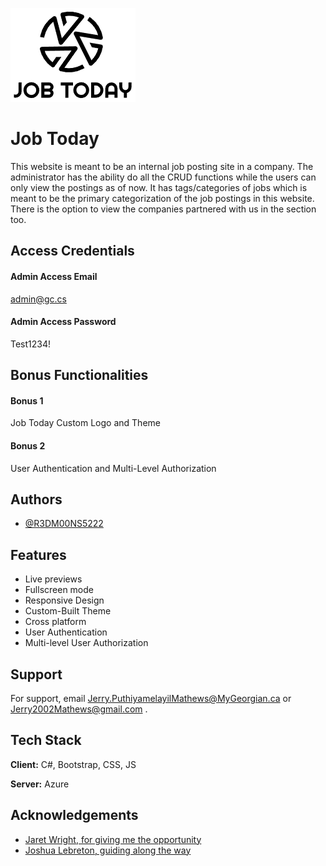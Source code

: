 
![Logo](https://github.com/R3DM00NS5222/JobToday/blob/c0f471afbb8c7cf1e410c08ad847540368c80dd8/JobToday/wwwroot/img/logo.png)


# Job Today
This website is meant to be an internal job posting site in a company. The administrator has the ability do all the CRUD functions while the users can only view the postings as of now.
It has tags/categories of jobs which is meant to be the primary categorization of the job postings in this website.
There is the option to view the companies partnered with us in the section too.




## Access Credentials

#### Admin Access Email

admin@gc.cs

#### Admin Access Password

Test1234!

## Bonus Functionalities

#### Bonus 1

Job Today Custom Logo and Theme

#### Bonus 2

User Authentication and Multi-Level Authorization

## Authors

- [@R3DM00NS5222](https://github.com/R3DM00NS5222)


## Features

- Live previews
- Fullscreen mode
- Responsive Design
- Custom-Built Theme
- Cross platform
- User Authentication
- Multi-level User Authorization


## Support

For support, email Jerry.PuthiyamelayilMathews@MyGeorgian.ca or Jerry2002Mathews@gmail.com .


## Tech Stack

**Client:** C#, Bootstrap, CSS, JS

**Server:** Azure


## Acknowledgements

 - [Jaret Wright, for giving me the opportunity](https://github.com/JaretWright)
 - [Joshua Lebreton, guiding along the way](https://github.com/Joshua-lebreton)


